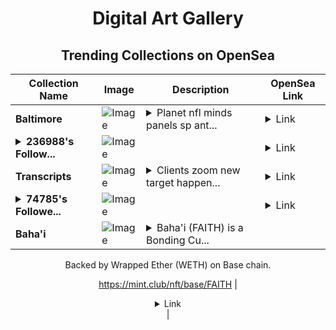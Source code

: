 <div align="center">

# Digital Art Gallery

## Trending Collections on OpenSea

| Collection Name                       | Image                                                                                     | Description                       | OpenSea Link                                                                                          |
|---------------------------------------|-------------------------------------------------------------------------------------------|-----------------------------------|--------------------------------------------------------------------------------------------------------|
| **Baltimore** | ![Image](https://i.seadn.io/s/raw/files/0b122b08bd7996773ac3240db79d8c79.jpg?w=500&auto=format?w=200&auto=format) | <details><summary>Planet nfl minds panels sp ant...</summary>Planet nfl minds panels sp antonio dj nowhere alt edge</details> | <details><summary>Link</summary>[Baltimore](https://opensea.io/collection/baltimore-5)</details> |
| **<details><summary>236988's Follow...</summary>236988's Follower</details>** | ![Image](https://i.seadn.io/s/raw/files/19f9f090920392cc3650cbdf4361755b.png?w=500&auto=format?w=200&auto=format) |  | <details><summary>Link</summary>[236988's Follower](https://opensea.io/collection/236988-s-follower)</details> |
| **Transcripts** | ![Image](https://i.seadn.io/s/raw/files/80597bb4c2b042bf176d47c342fe5714.jpg?w=500&auto=format?w=200&auto=format) | <details><summary>Clients zoom new target happen...</summary>Clients zoom new target happen completed planner sept du</details> | <details><summary>Link</summary>[Transcripts](https://opensea.io/collection/transcripts-11)</details> |
| **<details><summary>74785's Followe...</summary>74785's Follower</details>** | ![Image](https://i.seadn.io/s/raw/files/19f9f090920392cc3650cbdf4361755b.png?w=500&auto=format?w=200&auto=format) |  | <details><summary>Link</summary>[74785's Follower](https://opensea.io/collection/74785-s-follower)</details> |
| **Baha'i** | ![Image](https://i.seadn.io/s/raw/files/e22c3453c377479c753e4453e2037826.jpg?w=500&auto=format?w=200&auto=format) | <details><summary>Baha'i (FAITH) is a Bonding Cu...</summary>Baha'i (FAITH) is a Bonding Curved ERC-1155 token created on mint.club.

Backed by Wrapped Ether (WETH) on Base chain.

https://mint.club/nft/base/FAITH</details> | <details><summary>Link</summary>[Baha'i](https://opensea.io/collection/baha-i)</details> |

</div>